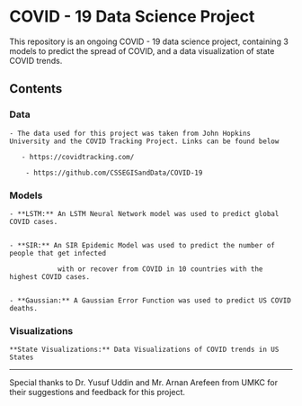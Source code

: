 # COVID - 19 Data Science Project

This repository is an ongoing COVID - 19 data science project, containing 3 models to predict 
the spread of COVID, and a data visualization of state COVID trends.



## Contents


### Data
    
    
    - The data used for this project was taken from John Hopkins University and the COVID Tracking Project. Links can be found below
       
       - https://covidtracking.com/
        
        - https://github.com/CSSEGISandData/COVID-19


### Models


    - **LSTM:** An LSTM Neural Network model was used to predict global COVID cases.
    
    
    - **SIR:** An SIR Epidemic Model was used to predict the number of people that get infected 
                
                with or recover from COVID in 10 countries with the highest COVID cases.
         
         
    - **Gaussian:** A Gaussian Error Function was used to predict US COVID deaths.


### Visualizations
    
    
    **State Visualizations:** Data Visualizations of COVID trends in US States


---


Special thanks to Dr. Yusuf Uddin and Mr. Arnan Arefeen from UMKC for their suggestions and feedback 
for this project.
